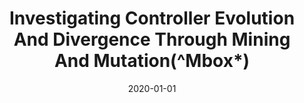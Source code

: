 ---
title: "Investigating Controller Evolution And Divergence Through Mining And Mutation(^Mbox*)"
date: 2020-01-01
venue: "11th ACM/IEEE International Conference on Cyber-Physical Systems, ICCPS 2020, Sydney, Australia, April 21-25, 2020"
paperurl: https://doi.org/10.1109/ICCPS48487.2020.00022
authors: "Balaji Balasubramaniam, Hamid Bagheri, Sebastian G Elbaum and Justin M Bradley"
---